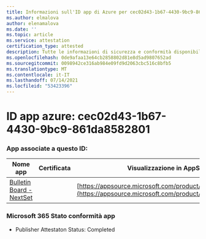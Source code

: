 ```yaml
---
title: Informazioni sull'ID app di Azure per cec02d43-1b67-4430-9bc9-861da8582801
ms.author: elmalova
author: elenamalova
ms.date: ''
ms.topic: article
ms.service: attestation
certification_type: attested
description: Tutte le informazioni di sicurezza e conformità disponibili per cec02d43-1b67-4430-9bc9-861da8582801.
ms.openlocfilehash: 0de9afaa13e64cb2858802d81e8d5ad9807652ad
ms.sourcegitcommit: 0098942ce316ab984e09fd9d2063cbc516c8bfb5
ms.translationtype: MT
ms.contentlocale: it-IT
ms.lasthandoff: 07/14/2021
ms.locfileid: "53423396"
---
```

# <a name="azure-app-id-cec02d43-1b67-4430-9bc9-861da8582801"></a>ID app azure: cec02d43-1b67-4430-9bc9-861da8582801


### <a name="apps-associated-with-this-id"></a>App associate a questo ID:
| **Nome app** | **Certificata** | **Visualizzazione in AppSource** |
|-|-|-|
| [Bulletin Board - NextSet](https://docs.microsoft.com/en-us/microsoft-365-app-certification/forward/WA200002122) |  | [https://appsource.microsoft.com/product/office/WA200002122](https://appsource.microsoft.com/product/office/WA200002122) |

### <a name="microsoft-365-app-compliance-status"></a>Microsoft 365 Stato conformità app
- Publisher Attestaton Status: Completed
